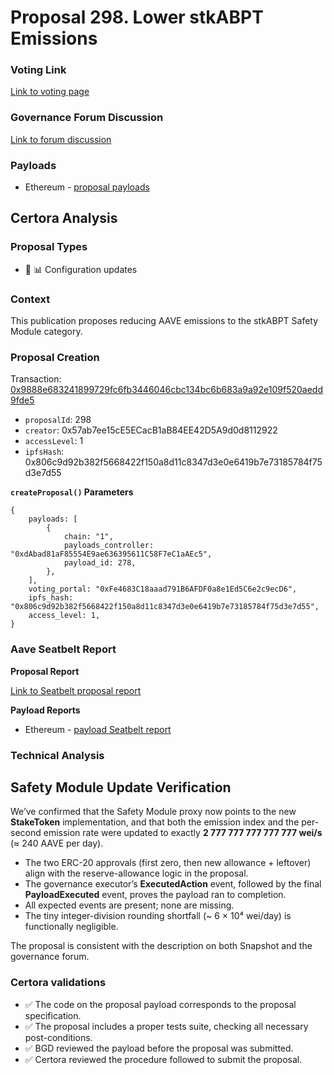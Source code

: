 # Proposal 298. Lower stkABPT Emissions

### Voting Link
[Link to voting page](https://vote.onaave.com/proposal/?proposalId=298)

### Governance Forum Discussion
[Link to forum discussion](https://governance.aave.com/t/arfc-stkabpt-emissions-update/21683)

### Payloads

* Ethereum - [proposal payloads](https://etherscan.io/address/0xd161bdA38b7499E2D44d9C37675Ff47Bc9A3F256)



## Certora Analysis

### Proposal Types

* :wrench: :bar_chart: Configuration updates

### Context
This publication proposes reducing AAVE emissions to the stkABPT Safety Module category.

### Proposal Creation
Transaction: [0x9888e683241899729fc6fb3446046cbc134bc6b683a9a92e109f520aedd9fde5](https://etherscan.io/tx/0x9888e683241899729fc6fb3446046cbc134bc6b683a9a92e109f520aedd9fde5)
- `proposalId`: 298
- `creator`: 0x57ab7ee15cE5ECacB1aB84EE42D5A9d0d8112922
- `accessLevel`: 1
- `ipfsHash`: 0x806c9d92b382f5668422f150a8d11c8347d3e0e6419b7e73185784f75d3e7d55

**`createProposal()` Parameters**
```
{
    payloads: [
        {
            chain: "1",
            payloads_controller: "0xdAbad81aF85554E9ae636395611C58F7eC1aAEc5",
            payload_id: 278,
        },
    ],
    voting_portal: "0xFe4683C18aaad791B6AFDF0a8e1Ed5C6e2c9ecD6",
    ipfs_hash: "0x806c9d92b382f5668422f150a8d11c8347d3e0e6419b7e73185784f75d3e7d55",
    access_level: 1,
}
```

### Aave Seatbelt Report
**Proposal Report**

[Link to Seatbelt proposal report](https://github.com/bgd-labs/seatbelt-gov-v3/blob/main/reports/proposals/298.md)

**Payload Reports**

* Ethereum - [payload Seatbelt report](https://github.com/bgd-labs/seatbelt-gov-v3/blob/main/reports/payloads/1/0xdAbad81aF85554E9ae636395611C58F7eC1aAEc5/278.md)


### Technical Analysis
## Safety Module Update Verification

We’ve confirmed that the Safety Module proxy now points to the new **StakeToken** implementation, and that both the emission index and the per-second emission rate were updated to exactly **2 777 777 777 777 777 wei/s** (≈ 240 AAVE per day).

* The two ERC-20 approvals (first zero, then new allowance + leftover) align with the reserve-allowance logic in the proposal.  
* The governance executor’s **ExecutedAction** event, followed by the final **PayloadExecuted** event, proves the payload ran to completion.  
* All expected events are present; none are missing.  
* The tiny integer-division rounding shortfall (~ 6 × 10⁴ wei/day) is functionally negligible.

The proposal is consistent with the description on both Snapshot and the governance forum.

### Certora validations
* :white_check_mark: The code on the proposal payload corresponds to the proposal specification.
* :white_check_mark: The proposal includes a proper tests suite, checking all necessary post-conditions.
* :white_check_mark: BGD reviewed the payload before the proposal was submitted.
* :white_check_mark: Certora reviewed the procedure followed to submit the proposal.